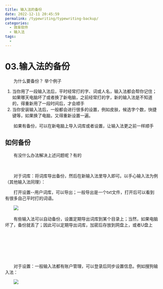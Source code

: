 ```yaml
---
title: 输入法的备份
date: 2022-12-11 20:45:59
permalink: /typewriting/typewriting-backup/
categories:
  - 效率软件
  - 输入法
tags:
  - 
---
```


# 03.输入法的备份

　　为什么要备份？ 举个例子

1. 当你用了一段输入法后，平时经常打的字、词或人名，输入法都会帮你记住；如果哪天电脑坏了或者换了新电脑，之前经常打的字，新的输入法是不知道的，得重新用了一段时间后，才会顺手
2. 当你安装输入法后，一般都会进行很多的设置，例如皮肤，候选字个数，快捷键等，如果换了电脑，又得重新设置一遍。

　　如果有备份，可以在新电脑上导入词库或者设置，让输入法更之前一样顺手

<!-- more -->

## 如何备份

　　有没什么办法解决上述问题呢？有的

　　‍

　　对于词库：将词库导出备份，然后在新输入法里导入即可。以手心输入法为例（其他输入法同理）：

　　打开设置--用户词库，可以导出；一般导出是一个txt文件，打开后可以看到有很多自己平时打的词语。

　　​![](https://image.peterjxl.com/blog/image-20221204211959-hv5000j.png)​

　　有些输入法可以自动备份，设置定期导出词库到某个目录上；当然，如果电脑坏了，备份就丢了；因此可以定期导出词库，加密后存放到网盘上，或者U盘上

　　‍

　　‍

　　‍

　　对于设置：一般输入法都有账户管理，可以登录后同步设置信息。例如搜狗输入法：

　　​![](https://image.peterjxl.com/blog/image-20221204212305-qywsan0.png)​
